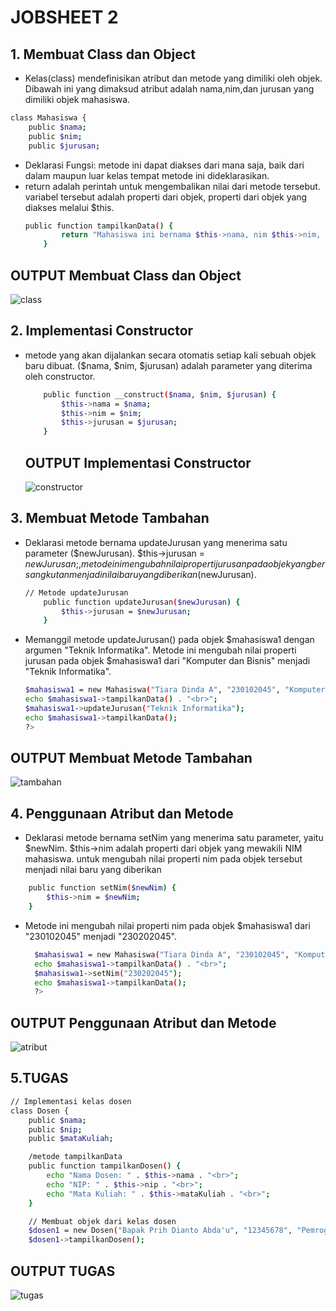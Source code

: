 # JOBSHEET 2

<h2>1. Membuat Class dan Object</h2>

-  Kelas(class) mendefinisikan atribut dan metode yang dimiliki oleh objek. Dibawah ini yang dimaksud atribut adalah nama,nim,dan jurusan yang dimiliki objek mahasiswa.

  ```bash
  class Mahasiswa {
      public $nama;
      public $nim;
      public $jurusan;
  ```

- Deklarasi Fungsi: metode ini dapat diakses dari mana saja, baik dari dalam maupun luar kelas tempat metode ini dideklarasikan.
- return adalah perintah untuk mengembalikan nilai dari metode tersebut. variabel tersebut adalah properti dari objek,  properti dari objek yang diakses melalui $this. 
  ```bash
  public function tampilkanData() {
          return "Mahasiswa ini bernama $this->nama, nim $this->nim, jurusan $this->jurusan.";
      }
  ```
## OUTPUT Membuat Class dan Object

![class](https://github.com/user-attachments/assets/ad3a64af-471e-4b1a-8570-d41e8cb1ad92)


<h2>2. Implementasi Constructor</h2>

- metode yang akan dijalankan secara otomatis setiap kali sebuah objek baru dibuat. ($nama, $nim, $jurusan) adalah parameter yang diterima oleh constructor.

  ```bash
      public function __construct($nama, $nim, $jurusan) {
          $this->nama = $nama;
          $this->nim = $nim;
          $this->jurusan = $jurusan;
      }
  ```

  ## OUTPUT Implementasi Constructor

  ![constructor](https://github.com/user-attachments/assets/a5d04c33-ef46-485c-bfb0-f0c50d4b8664)

<h2>3. Membuat Metode Tambahan</h2>

- Deklarasi metode bernama updateJurusan yang menerima satu parameter ($newJurusan). $this->jurusan = $newJurusan;, metode ini mengubah nilai properti jurusan pada objek yang bersangkutan menjadi nilai baru yang diberikan ($newJurusan).
   
  ```bash
  // Metode updateJurusan
      public function updateJurusan($newJurusan) {
          $this->jurusan = $newJurusan;
      }
  ```

- Memanggil metode updateJurusan() pada objek $mahasiswa1 dengan argumen "Teknik Informatika". Metode ini mengubah nilai properti jurusan pada objek $mahasiswa1 dari "Komputer dan Bisnis" menjadi "Teknik Informatika".
  
   ```bash
  $mahasiswa1 = new Mahasiswa("Tiara Dinda A", "230102045", "Komputer dan Bisnis");
  echo $mahasiswa1->tampilkanData() . "<br>";
  $mahasiswa1->updateJurusan("Teknik Informatika");
  echo $mahasiswa1->tampilkanData();
  ?>
  ``` 
## OUTPUT Membuat Metode Tambahan

![tambahan](https://github.com/user-attachments/assets/42ffaf7c-9614-4f28-b22b-7082117eb51a)


<h2>4. Penggunaan Atribut dan Metode</h2>

-  Deklarasi metode bernama setNim yang menerima satu parameter, yaitu $newNim. $this->nim adalah properti dari objek yang mewakili NIM mahasiswa. untuk mengubah nilai properti nim pada objek tersebut menjadi nilai baru yang diberikan 

  ```bash
      public function setNim($newNim) {
          $this->nim = $newNim;
      }
  ```
- Metode ini mengubah nilai properti nim pada objek $mahasiswa1 dari "230102045" menjadi "230202045".

    ```bash
      $mahasiswa1 = new Mahasiswa("Tiara Dinda A", "230102045", "Komputer dan Bisnis");
      echo $mahasiswa1->tampilkanData() . "<br>";
      $mahasiswa1->setNim("230202045");
      echo $mahasiswa1->tampilkanData();
      ?>
    ```

## OUTPUT Penggunaan Atribut dan Metode
![atribut](https://github.com/user-attachments/assets/c6097fa6-1b96-4f14-9f4b-611237c10ead)

<h2>5.TUGAS </h2>

```bash
// Implementasi kelas dosen
class Dosen {
    public $nama;
    public $nip;
    public $mataKuliah;
```

```bash
    /metode tampilkanData
    public function tampilkanDosen() {
        echo "Nama Dosen: " . $this->nama . "<br>";
        echo "NIP: " . $this->nip . "<br>";
        echo "Mata Kuliah: " . $this->mataKuliah . "<br>";
    }
```

```bash
    // Membuat objek dari kelas dosen
    $dosen1 = new Dosen("Bapak Prih Dianto Abda'u", "12345678", "Pemrograman WEB");
    $dosen1->tampilkanDosen();
```

## OUTPUT TUGAS

![tugas](https://github.com/user-attachments/assets/6f25e57c-2d79-4c2b-a7ff-981a3283d1f4)
